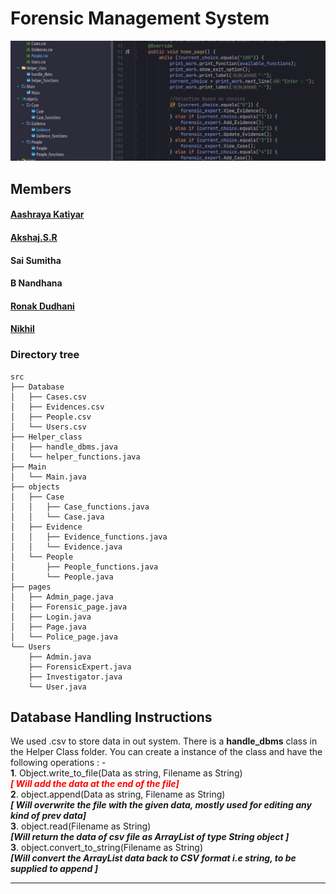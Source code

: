 <h1 class="code-line" data-line-start=0 data-line-end=1 ><a id="Forensic_Management_System_0"></a>Forensic Management System</h1>

<img src="./Screenshot.png" >


## Members 
#### [Aashraya Katiyar](https://github.com/Aashray446)
#### [Akshaj.S.R](https://github.com/Akshaj000)
#### Sai Sumitha
#### B Nandhana 
#### [Ronak Dudhani](https://github.com/ronakdudhani)
#### [Nikhil](https://github.com/NikhilSingh433)

### Directory tree
```
src
├── Database
│   ├── Cases.csv
│   ├── Evidences.csv
│   ├── People.csv
│   └── Users.csv
├── Helper_class
│   ├── handle_dbms.java
│   └── helper_functions.java
├── Main
│   └── Main.java
├── objects
│   ├── Case
│   │   ├── Case_functions.java
│   │   └── Case.java
│   ├── Evidence
│   │   ├── Evidence_functions.java
│   │   └── Evidence.java
│   └── People
│       ├── People_functions.java
│       └── People.java
├── pages
│   ├── Admin_page.java
│   ├── Forensic_page.java
│   ├── Login.java
│   ├── Page.java
│   └── Police_page.java
└── Users
    ├── Admin.java
    ├── ForensicExpert.java
    ├── Investigator.java
    └── User.java
```
<h2 class="code-line" data-line-start=12 data-line-end=13 ><a id="Database_Handling_Instruction_12"></a>Database Handling Instructions</h2>

<p class="has-line-data" data-line-start="14" data-line-end="19">We used .csv to store data in out system. There is a <strong>handle_dbms</strong> class in the Helper Class folder. You can create a instance of the class and have the following operations : - <br>
<strong>1</strong>. Object.write_to_file(Data as string, Filename as String)  <strong style="color:red;"><em> <br>[ Will add the data at the end of the file]</em></strong><br>
<strong>2</strong>. object.append(Data as string, Filename as String) <br> <strong><em>[ Will overwrite the file with the given data, mostly used for editing any kind of prev data]</em></strong><br>
<strong>3</strong>. object.read(Filename as String) <br> <strong><em>[Will return the data of csv file as ArrayList of type String object ]</em></strong><br>
<strong>3</strong>. object.convert_to_string(Filename as String) <strong><em> <br> [Will convert the ArrayList data back to CSV format i.e string, to be supplied to append ]</em></strong></p>

---

